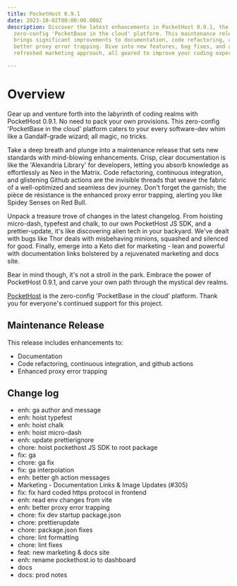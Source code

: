 ```yaml
---
title: PocketHost 0.9.1
date: 2023-10-02T00:00:00.000Z
description: Discover the latest enhancements in PocketHost 0.9.1, the
  zero-config 'PocketBase in the cloud' platform. This maintenance release
  brings significant improvements to documentation, code refactoring, and a
  better proxy error trapping. Dive into new features, bug fixes, and a
  refreshed marketing approach, all geared to improve your coding experience.

---
```


# Overview

Gear up and venture forth into the labyrinth of coding realms with PocketHost 0.9.1. No need to pack your own provisions. This zero-config 'PocketBase in the cloud' platform caters to your every software-dev whim like a Gandalf-grade wizard; all magic, no tricks.

Take a deep breath and plunge into a maintenance release that sets new standards with mind-blowing enhancements. Crisp, clear documentation is like the 'Alexandria Library' for developers, letting you absorb knowledge as effortlessly as Neo in the Matrix. Code refactoring, continuous integration, and glistening Github actions are the invisible threads that weave the fabric of a well-optimized and seamless dev journey. Don't forget the garnish; the pièce de résistance is the enhanced proxy error trapping, alerting you like Spidey Senses on Red Bull.

Unpack a treasure trove of changes in the latest changelog. From hoisting micro-dash, typefest and chalk, to our own PocketHost JS SDK, and a prettier-update, it's like discovering alien tech in your backyard. We've dealt with bugs like Thor deals with misbehaving minions, squashed and silenced for good. Finally, emerge into a Keto diet for marketing - lean and powerful with documentation links bolstered by a rejuvenated marketing and docs site.

Bear in mind though, it's not a stroll in the park. Embrace the power of PocketHost 0.9.1, and carve your own path through the mystical dev realms.


[PocketHost](https://pockethost.io) is the zero-config 'PocketBase in the cloud' platform. Thank you for everyone's continued support for this project.

## Maintenance Release

This release includes enhancements to:

- Documentation
- Code refactoring, continuous integration, and github actions
- Enhanced proxy error trapping

## Change log

- enh: ga author and message
- enh: hoist typefest
- enh: hoist chalk
- enh: hoist micro-dash
- enh: update prettierignore
- chore: hoist pockethost JS SDK to root package
- fix: ga
- chore: ga fix
- fix: ga interpolation
- enh: better gh action messages
- Marketing - Documentation Links & Image Updates (#305)
- fix: fix hard coded https protocol in frontend
- enh: read env changes from vite
- enh: better proxy error trapping
- chore: fix dev startup package.json
- chore: prettierupdate
- chore: package.json fixes
- chore: lint formatting
- chore: lint fixes
- feat: new marketing & docs site
- enh: rename pockethost.io to dashboard
- docs
- docs: prod notes
